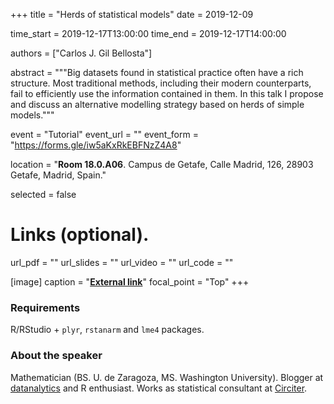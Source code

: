 +++
title = "Herds of statistical models"
date = 2019-12-09

time_start = 2019-12-17T13:00:00
time_end = 2019-12-17T14:00:00

authors = ["Carlos J. Gil Bellosta"]

abstract = """Big datasets found in statistical practice often have a rich structure. Most traditional methods, including their modern counterparts, fail to efficiently use the information contained in them. In this talk I propose and discuss an alternative modelling strategy based on herds of simple models."""

event = "Tutorial"
event_url = ""
event_form = "https://forms.gle/iw5aKxRkEBFNzZ4A8"

location = "**Room 18.0.A06**. Campus de Getafe, Calle Madrid, 126, 28903 Getafe, Madrid, Spain."
  
selected = false

# Links (optional).
url_pdf = ""
url_slides = ""
url_video = ""
url_code = ""

[image]
  caption = "[**External link**](https://github.com/cjgb)"
  focal_point = "Top" 
+++

### Requirements

R/RStudio + `plyr`, `rstanarm` and `lme4` packages.

### About the speaker

Mathematician (BS. U. de Zaragoza, MS. Washington University). Blogger at [datanalytics](http://datanalytics.com/) and R enthusiast. Works as statistical consultant at [Circiter](http://circiter.es/).

